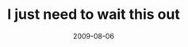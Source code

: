 ---
layout: base.njk
title : 'I just need to wait this out' 
view_title : 'I just need to wait this out' 
year : '2009' 
date : '2009-08-06' 
img_file : '/drawing/ijustneedtowaithtisout.png' 
html_file : 'ijustneedtowaithtisout' 
next_html : 'ifeelsoused.html' 
year_order : '217' 
permalink : "title/{{html_file}}.html"
---